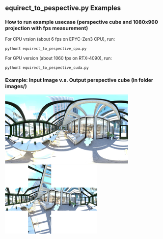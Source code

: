 ## equirect_to_pespective.py Examples
### How to run example usecase (perspective cube and 1080x960 projection with fps measurement)
For CPU vrsion (about 6 fps on EPYC-Zen3 CPU), run:
```bash
python3 equirect_to_pespective_cpu.py
```

For GPU version (about 1060 fps on RTX-4090), run:
```bash
python3 equirect_to_pespective_cuda.py
```


### Example: Input Image v.s. Output perspective cube (in folder images/)
<p float="left">
  <img src="images/office.png" alt="Input Image" style="width: 400px; margin-right: 20px;" />
  <img src="images/cube_perspective_image.png" alt="Output Image" style="width: 300px;" />
</p>